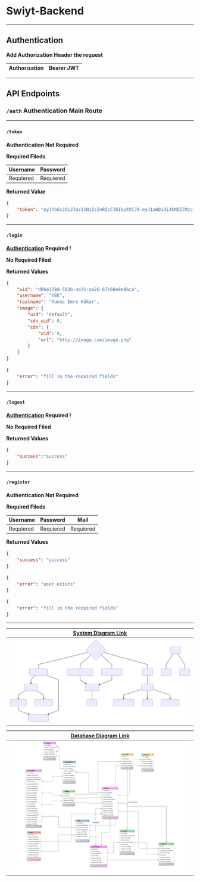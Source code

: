 # Swiyt-Backend



---
## Authentication

**Add Authorization Header the request**

|Authorization|Bearer JWT|
|-|-|

---
## API Endpoints
### `/auth` Authentication Main Route
---
#### `/token`
**Authentication Not Required**

**Required Fileds**

|Username|Password|
|--|--|
|Requiered|Requiered|

**Returned Value**

```json
{
    "token": "eyJhbGciOiJIUzI1NiIsInR5cCI6IkpXVCJ9.eyJ1aWQiOiJkMDZlMzc4ZC01MDJiLTRhMzEtYWEyNi02N2I2MGU4ZThiY2EiLCJpYXQiOjE1Njc0MzU1ODB9.GWA9jPDy8DcYsg7hhNgP_biyDqB899eh7qB8SVBtpw0"
}
```
---
#### `/login`
**[Authentication] Required !**

**No Required Filed**

**Returned Values**

```json
{
    "uid": "d06e378d-502b-4a31-aa26-67b60e8e8bca",
    "username": "YEK",
    "realname": "Yunus Emre Köker",
    "image": {
        "uid": "default",
        "cdn_uid": 0,
        "cdn": {
            "uid": 0,
            "url": "http://image.com/image.png"
        }
    }
}
```
```json
{
    "error": "fill in the required fields"
}
```
---
#### `/logout`
**[Authentication] Required !**

**No Required Filed**

**Returned Values**

```json
{
    "success":"success"
}
```
---
#### `/register`
**Authentication Not Required**

**Required Fileds**

|Username|Password|Mail|
|--|--|--|
|Requiered|Requiered|Requiered|

**Returned Values**

```json
{
    "success": "success"
}
```
```json
{
    "error": "user exists"
}
```
```json
{
    "error": "fill in the required fields"
}
```
---

|[System Diagram Link][System Diagram]|
|-------|
|[![System Diagram](/doc/diagram-01.svg "System Diagram")][System Diagram]|

|[Database Diagram Link][Database Diagram]|
|-------|
|[![Database Diagram](doc/database.svg "Database Diagram")][Database Diagram]|



[System Diagram]: <https://bit.ly/2ls3TlU>
[Database Diagram]: <https://i.hizliresim.com/5Nnnrz.png>
[Authentication]: <#authentication>
